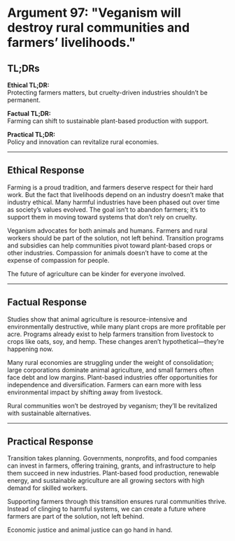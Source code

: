<!-- type: Economic & Industry -->

# Argument 97: "Veganism will destroy rural communities and farmers’ livelihoods."

## TL;DRs

**Ethical TL;DR:**  
Protecting farmers matters, but cruelty-driven industries shouldn’t be permanent.

**Factual TL;DR:**  
Farming can shift to sustainable plant-based production with support.

**Practical TL;DR:**  
Policy and innovation can revitalize rural economies.

---

## Ethical Response

Farming is a proud tradition, and farmers deserve respect for their hard work. But the fact that livelihoods depend on an industry doesn’t make that industry ethical. Many harmful industries have been phased out over time as society’s values evolved. The goal isn’t to abandon farmers; it’s to support them in moving toward systems that don’t rely on cruelty.

Veganism advocates for both animals and humans. Farmers and rural workers should be part of the solution, not left behind. Transition programs and subsidies can help communities pivot toward plant-based crops or other industries. Compassion for animals doesn’t have to come at the expense of compassion for people.

The future of agriculture can be kinder for everyone involved.

---

## Factual Response

Studies show that animal agriculture is resource-intensive and environmentally destructive, while many plant crops are more profitable per acre. Programs already exist to help farmers transition from livestock to crops like oats, soy, and hemp. These changes aren’t hypothetical—they’re happening now.

Many rural economies are struggling under the weight of consolidation; large corporations dominate animal agriculture, and small farmers often face debt and low margins. Plant-based industries offer opportunities for independence and diversification. Farmers can earn more with less environmental impact by shifting away from livestock.

Rural communities won’t be destroyed by veganism; they’ll be revitalized with sustainable alternatives.

---

## Practical Response

Transition takes planning. Governments, nonprofits, and food companies can invest in farmers, offering training, grants, and infrastructure to help them succeed in new industries. Plant-based food production, renewable energy, and sustainable agriculture are all growing sectors with high demand for skilled workers.

Supporting farmers through this transition ensures rural communities thrive. Instead of clinging to harmful systems, we can create a future where farmers are part of the solution, not left behind.

Economic justice and animal justice can go hand in hand.
